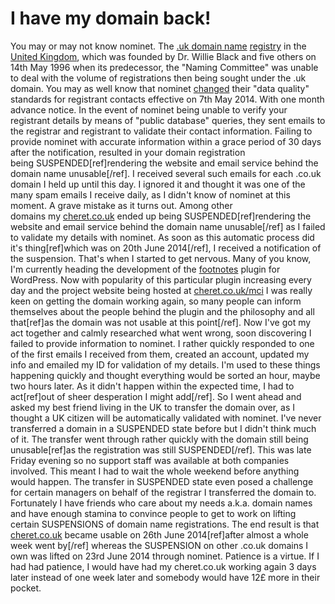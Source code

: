 # I have my domain back!


You may or may not know nominet. The [.uk domain name](http://en.wikipedia.org/wiki/.uk ".uk") [registry](http://en.wikipedia.org/wiki/Domain_name_registry "Domain name registry") in the [United Kingdom](http://en.wikipedia.org/wiki/United_Kingdom "United Kingdom"), which was founded by Dr. Willie Black and five others on 14th May 1996 when its predecessor, the "Naming Committee" was unable to deal with the volume of registrations then being sought under the .uk domain. You may as well know that nominet [changed](http://www.nominet.org.uk/how-participate/policy-development/current-policy-discussions-and-consultations/data-quality-policy) their "data quality" standards for registrant contacts effective on 7th May 2014. With one month advance notice. In the event of nominet being unable to verify your registrant details by means of "public database" queries, they sent emails to the registrar and registrant to validate their contact information. Failing to provide nominet with accurate information within a grace period of 30 days after the notification, resulted in your domain registration being SUSPENDED\[ref\]rendering the website and email service behind the domain name unusable\[/ref\]. I received several such emails for each .co.uk domain I held up until this day. I ignored it and thought it was one of the many spam emails I receive daily, as I didn't know of nominet at this moment. A grave mistake as it turns out. Among other domains my [cheret.co.uk](http://cheret.co.uk) ended up being SUSPENDED\[ref\]rendering the website and email service behind the domain name unusable\[/ref\] as I failed to validate my details with nominet. As soon as this automatic process did it's thing\[ref\]which was on 20th June 2014\[/ref\], I received a notification of the suspension. That's when I started to get nervous. Many of you know, I'm currently heading the development of the [footnotes](http://wordpress.org/plugins/footnotes) plugin for WordPress. Now with popularity of this particular plugin increasing every day and the project website being hosted at [cheret.co.uk/mci](/?page_id=29186) I was really keen on getting the domain working again, so many people can inform themselves about the people behind the plugin and the philosophy and all that\[ref\]as the domain was not usable at this point\[/ref\]. Now I've got my act together and calmly researched what went wrong, soon discovering I failed to provide information to nominet. I rather quickly responded to one of the first emails I received from them, created an account, updated my info and emailed my ID for validation of my details. I'm used to these things happening quickly and thought everything would be sorted an hour, maybe two hours later. As it didn't happen within the expected time, I had to act\[ref\]out of sheer desperation I might add\[/ref\]. So I went ahead and asked my best friend living in the UK to transfer the domain over, as I thought a UK citizen will be automatically validated with nominet. I've never transferred a domain in a SUSPENDED state before but I didn't think much of it. The transfer went through rather quickly with the domain still being unusable\[ref\]as the registration was still SUSPENDED\[/ref\]. This was late Friday evening so no support staff was available at both companies involved. This meant I had to wait the whole weekend before anything would happen. The transfer in SUSPENDED state even posed a challenge for certain managers on behalf of the registrar I transferred the domain to. Fortunately I have friends who care about my needs a.k.a. domain names and have enough stamina to convince people to get to work on lifting certain SUSPENSIONS of domain name registrations. The end result is that [cheret.co.uk](http://cheret.co.uk) became usable on 26th June 2014\[ref\]after almost a whole week went by\[/ref\] whereas the SUSPENSION on other .co.uk domains I own was lifted on 23rd June 2014 through nominet. Patience is a virtue. If I had had patience, I would have had my cheret.co.uk working again 3 days later instead of one week later and somebody would have 12£ more in their pocket.
